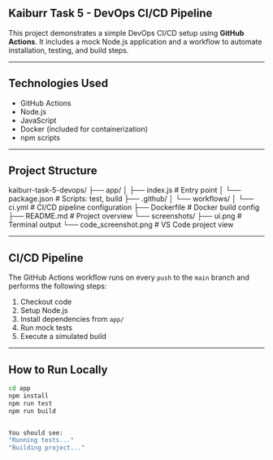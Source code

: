 ## Kaiburr Task 5 - DevOps CI/CD Pipeline

This project demonstrates a simple DevOps CI/CD setup using **GitHub Actions**. It includes a mock Node.js application and a workflow to automate installation, testing, and build steps.

---

##  Technologies Used

- GitHub Actions
- Node.js
- JavaScript
- Docker (included for containerization)
- npm scripts

---

## Project Structure

kaiburr-task-5-devops/
├── app/
│ ├── index.js # Entry point
│ └── package.json # Scripts: test, build
├── .github/
│ └── workflows/
│ └── ci.yml # CI/CD pipeline configuration
├── Dockerfile # Docker build config
├── README.md # Project overview
└── screenshots/
├── ui.png # Terminal output
└── code_screenshot.png # VS Code project view


---

##  CI/CD Pipeline

The GitHub Actions workflow runs on every `push` to the `main` branch and performs the following steps:

1. Checkout code  
2. Setup Node.js  
3. Install dependencies from `app/`  
4. Run mock tests  
5. Execute a simulated build

---

##  How to Run Locally

```bash
cd app
npm install
npm run test
npm run build


You should see:
"Running tests..."
"Building project..."

